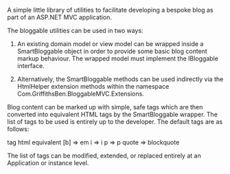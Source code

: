 A simple little library of utilities to facilitate developing a bespoke blog as part of an ASP.NET MVC application.

The bloggable utilities can be used in two ways:

1. An existing domain model or view model can be wrapped inside a SmartBloggable object in order to provide some 
basic blog content markup behaviour. The wrapped model must implement the IBloggable interface.

2. Alternatively, the SmartBloggable methods can be used indirectly via the HtmlHelper extension methods within the namespace 
Com.GriffithsBen.BloggableMVC.Extensions.

Blog content can be marked up with simple, safe tags which are then converted into equivalent HTML tags by the 
SmartBloggable wrapper. The list of tags to be used is entirely up to the developer. The default tags are as follows:

tag		 html equivalent
[b]	  => em
i	  => i
p	  => p
quote => blockquote

The list of tags can be modified, extended, or replaced entirely at an Application or instance level.

